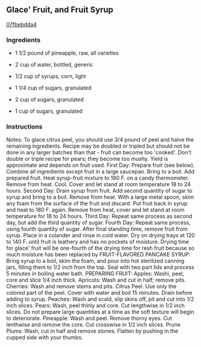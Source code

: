 ## Glace' Fruit, and Fruit Syrup

[07fbebdda4](https://recipeland.com/recipe/v/glace-fruit-fruit-syrup-47791)

### Ingredients

 - 1 1/2 pound of pineapple, raw, all varieties

 - 2 cup of water, bottled, generic

 - 1/2 cup of syrups, corn, light

 - 1 1/4 cup of sugars, granulated

 - 2 cup of sugars, granulated

 - 1 cup of sugars, granulated

### Instructions

Notes: To glace citrus peel, you should use 3/4 pound of peel and halve the remaining ingredients. Recipe may be doubled or tripled but should not be done in any larger batches than that - fruit can become too 'cooked'. Don't double or triple recipe for pears; they become too mushy. Yield is approximate and depends on fruit used. First Day: Prepare fruit (see below). Combine all ingredients except fruit in a large saucepan. Bring to a boil. Add prepared fruit. Heat syrup-fruit mixture to 180 F. on a candy thermometer. Remove from heat. Cool. Cover and let stand at room temperature 18 to 24 hours. Second Day: Drain syrup from fruit. Add second quantity of sugar to syrup and bring to a boil. Remove from heat. With a large metal spoon, skim any foam from the surface of the fruit and discard. Put fruit back in syrup and heat to 180 F. again. Remove from heat, cover and let stand at room temperature for 18 to 24 hours. Third Day: Repeat same process as second day, but add the third quantity of sugar. Fourth Day: Repeat same process, using fourth quantity of sugar. After final standing time, remove fruit from syrup. Place in a colander and rinse in cold water. Dry on drying trays at 120 to 140 F. until fruit is leathery and has no pockets of moisture. Drying time for glace' fruit will be one-fourth of the drying time for resh fruit because so much moisture has been replaced by FRUIT-FLAVORED PANCAKE SYRUP: Bring syrup to a boil, skim the foam, and pour into hot sterilized canning jars, filling them to 1/2 inch from the top. Seal with two part lids and process 5 minutes in boiling water bath. PREPARING FRUIT: Apples: Washi, peel, core and slice 1/4 inch thick. Apricots: Wash and cut in half; remove pits. Cherries: Wash and remove stems and pits. Citrus Peel. Use only the colored part of the peel. Cover with water and boil 15 minutes. Drain before adding to syrup. Peaches: Wash and scald, slip skins off, pit and cut into 1/2 inch slices. Pears: Wash, peel thinly and core. Cut lengthwise in 1/2 inch slices. Do not prepare large quantities at a time as the soft texture will begin to deteriorate. Pineapple: Wash and peel. Remove thorny eyes. Cut lenthwise and remove the core. Cut crosswise in 1/2 inch slices. Prune Plums: Wash, cut in half and remove stones. Flatten by pushing in the cupped side with your thumbs.
